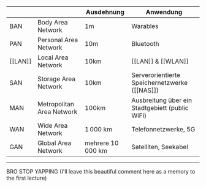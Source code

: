 
|         |                           | Ausdehnung            | Anwendung                                       |
| ------- | ------------------------- | --------------------- | ----------------------------------------------- |
| BAN     | Body Area Network         | 1m                    | Warables                                        |
| PAN     | Personal Area Network     | 10m                   | Bluetooth                                       |
| [[LAN]] | Local Area Network        | 10km                  | [[LAN]] & [[WLAN]]                              |
| SAN     | Storage Area Network      | 10km                  | Serverorientierte Speichernetzwerke ([[NAS]])   |
| MAN     | Metropolitan Area Network | 100km                 | Ausbreitung über ein Stadtgebiett (public WiFi) |
| WAN     | Wide Area Network         | $1\, 000$ km          | Telefonnetzwerke, 5G                            |
| GAN     | Global Area Network       | mehrere $10\, 000$ km | Satelliten, Seekabel                            |


---

BRO STOP YAPPING
(I'll leave this beautiful comment here as a memory to the first lecture)